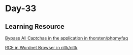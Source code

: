 # Day-33

## Learning Resource 

[Bypass All Captchas in the application in thorsten/phpmyfaq](https://huntr.dev/bounties/82b0b629-c56b-4651-af3f-17f749751857/)

[RCE in Wordnet Browser in nltk/nltk](https://huntr.dev/bounties/cd3957f0-2c9c-416d-bc3a-190a5b7ce4a6/)


